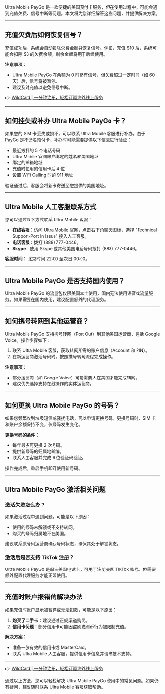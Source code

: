 Ultra Mobile PayGo 是一款便捷的美国预付卡服务，但在使用过程中，可能会遇到充值欠费、信号中断等问题。本文将为您详细解答这些问题，并提供解决方案。

---

## 充值欠费后如何恢复信号？

充值成功后，系统会自动扣除欠费金额并恢复信号。例如，充值 $10 后，系统可能会扣除 $3 的欠费余额，剩余金额将用于后续使用。

**注意事项：**
- Ultra Mobile PayGo 在余额为 0 时仍有信号，但欠费超过一定时间（如 60 天）后，信号将被暂停。
- 建议及时充值以避免信号中断。

👉 [WildCard | 一分钟注册，轻松订阅海外线上服务](https://bit.ly/bewildcard)

---

## 如何挂失或补办 Ultra Mobile PayGo 卡？

如果您的 SIM 卡丢失或损坏，可以联系 Ultra Mobile 客服进行补办。由于 PayGo 是不记名预付卡，补办时可能需要提供以下信息进行验证：

- 最近拨打的 5 个电话号码
- Ultra Mobile 官网账户绑定的姓名和美国地址
- 绑定的邮箱地址
- 充值时使用的信用卡后 4 位
- 设置 WiFi Calling 时的 911 地址

验证通过后，客服会将新卡寄送至您提供的美国地址。

---

## Ultra Mobile 人工客服联系方式

您可以通过以下方式联系 Ultra Mobile 客服：

- **在线客服**：访问 [Ultra Mobile 官网](https://my.ultramobile.com/paygo/activation)，点击右下角聊天图标，选择 "Technical Support-Port In Issue" 接入人工客服。
- **电话客服**：拨打 (888) 777-0446。
- **Skype**：使用 Skype 或其他美国电话号码拨打 (888) 777-0446。

**客服时间：** 北京时间 22:00 至次日 00:00。

---

## Ultra Mobile PayGo 是否支持国内使用？

Ultra Mobile PayGo 的流量包仅限美国本土使用，国内无法使用语音或流量服务。如果需要在国内使用，建议配置额外的代理服务。

---

## 如何携号转网到其他运营商？

Ultra Mobile PayGo 支持携号转网（Port Out）到其他美国运营商，包括 Google Voice。操作步骤如下：

1. 联系 Ultra Mobile 客服，获取转网所需的账户信息（Account 和 PIN）。
2. 在新运营商激活号码时，按照携号转网流程完成操作。

**注意事项：**
- 部分运营商（如 Google Voice）可能需要人在美国才能完成转网。
- 建议优先选择支持在线操作的实体运营商。

---

## 如何更换 Ultra Mobile PayGo 的号码？

如果您频繁收到垃圾短信或骚扰电话，可以申请更换号码。更换号码时，SIM 卡和账户余额保持不变，仅号码发生变化。

**更换号码的条件：**
- 每年最多可更换 2 次号码。
- 提供新号码的归属地邮编。
- 联系人工客服并完成 6 位验证码验证。

操作完成后，重启手机即可使用新号码。

---

## Ultra Mobile PayGo 激活相关问题

### 激活失败怎么办？

如果激活过程中遇到问题，可能是以下原因：
- 使用的号码未解锁或不支持转网。
- 购买的号码归属地不在美国。

建议联系原号码运营商确认号码状态，确保其处于解锁状态。

### 激活后是否支持 TikTok 注册？

Ultra Mobile PayGo 是原生美国电话卡，可用于注册美区 TikTok 账号。但需要额外配置代理服务才能正常使用。

---

## 充值时账户报错的解决办法

如果充值时账户显示被暂停或无法扣款，可能是以下原因：

1. **购买了二手卡**：建议通过正规渠道购买。
2. **信用卡问题**：部分信用卡可能因盗刷或刷币行为被限制充值。

**解决方案：**
- 准备一张有效的信用卡或 MasterCard。
- 联系 Ultra Mobile 人工客服，提供信用卡信息并请求技术支持。

---

👉 [WildCard | 一分钟注册，轻松订阅海外线上服务](https://bit.ly/bewildcard)

通过以上方法，您可以轻松解决 Ultra Mobile PayGo 使用中的常见问题。如果仍有疑问，建议随时联系 Ultra Mobile 客服获取帮助。